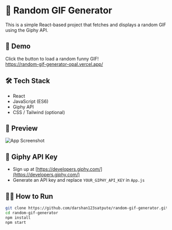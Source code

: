 # 🎲 Random GIF Generator

This is a simple React-based project that fetches and displays a random GIF using the Giphy API.

## 🚀 Demo
Click the button to load a random funny GIF!  
https://random-gif-generator-opal.vercel.app/

## 🛠️ Tech Stack
- React
- JavaScript (ES6)
- Giphy API
- CSS / Tailwind (optional)

## 📸 Preview
![App Screenshot](https://media.giphy.com/media/ICOgUNjpvO0PC/giphy.gif)

## 🔑 Giphy API Key
- Sign up at [https://developers.giphy.com/](https://developers.giphy.com/)
- Generate an API key and replace `YOUR_GIPHY_API_KEY` in `App.js`

## 🧑‍💻 How to Run

```bash
git clone https://github.com/darshan123satpute/random-gif-generator.git
cd random-gif-generator
npm install
npm start

